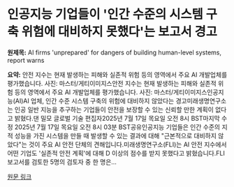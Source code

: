 # 인공지능 기업들이 '인간 수준의 시스템 구축 위험에 대비하지 못했다'는 보고서 경고

**원제목:** AI firms 'unprepared' for dangers of building human-level systems, report warns

**요약:** 안전 지수는 현재 발생하는 피해와 실존적 위험 등의 영역에서 주요 AI 개발업체를 평가했습니다. 사진: 마스터/게티이미지스안전 지수는 현재 발생하는 피해와 실존적 위험 등의 영역에서 주요 AI 개발업체를 평가했습니다. 사진: 마스터/게티이미지스인공지능(AI)AI 업체, 인간 수준 시스템 구축의 위험에 대비하지 않았다는 경고미래생명연구소는 인공 일반 지능을 추구하는 기업들이 안전을 보장할 수 있는 신뢰할 만한 계획이 없다고 밝혔다.댄 밀모 글로벌 기술 편집자2025년 7월 17일 목요일 오전 8시 BST마지막 수정 2025년 7월 17일 목요일 오전 8시 03분 BST공유인공지능 기업들은 인간 수준의 지적 성능을 가진 시스템을 만들 때 발생할 수 있는 결과에 대해 "근본적으로 대비하지 않았다"는 것이 주요 AI 안전 단체의 견해입니다.미래생명연구소(FLI)는 AI 안전 지수에서 어떤 기업도 '실존적 안전 계획'에 대해 D 이상의 점수를 받지 못했다고 밝혔습니다.FLI 보고서를 검토한 5명의 검토자 중 한 명은...

[원문 링크](https://www.theguardian.com/technology/2025/jul/17/ai-firms-unprepared-for-dangers-of-building-human-level-systems-report-warns)
